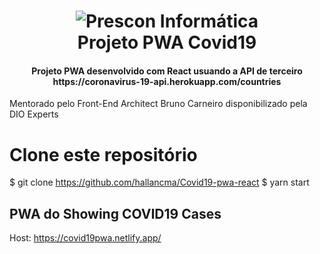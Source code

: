 <h1 align = "center">
    <img alt = "Prescon Informática" src = "https://www.boraprogramar.com.br/logo192.png" />
    <br>
    Projeto PWA Covid19
</h1>

<h4 align = "center">
  Projeto PWA desenvolvido com React usuando a API de terceiro https://coronavirus-19-api.herokuapp.com/countries
</h4>


Mentorado pelo Front-End Architect Bruno Carneiro disponibilizado pela DIO Experts

# Clone este repositório
$ git clone https://github.com/hallancma/Covid19-pwa-react
$ yarn start


## PWA do Showing COVID19 Cases

Host: https://covid19pwa.netlify.app/

